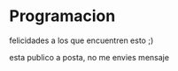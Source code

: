 # Programacion
felicidades a los que encuentren esto ;)


esta publico a posta, no me envies mensaje
